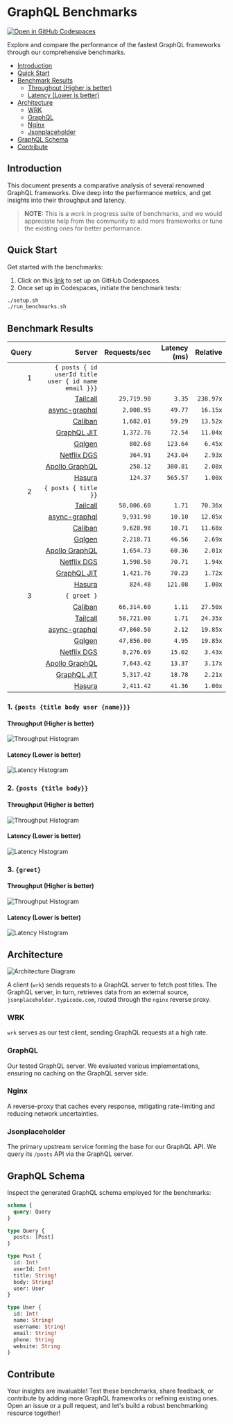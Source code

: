 # GraphQL Benchmarks <!-- omit from toc -->

[![Open in GitHub Codespaces](https://github.com/codespaces/badge.svg)](https://codespaces.new/tailcallhq/graphql-benchmarks)

Explore and compare the performance of the fastest GraphQL frameworks through our comprehensive benchmarks.

- [Introduction](#introduction)
- [Quick Start](#quick-start)
- [Benchmark Results](#benchmark-results)
  - [Throughput (Higher is better)](#throughput-higher-is-better)
  - [Latency (Lower is better)](#latency-lower-is-better)
- [Architecture](#architecture)
  - [WRK](#wrk)
  - [GraphQL](#graphql)
  - [Nginx](#nginx)
  - [Jsonplaceholder](#jsonplaceholder)
- [GraphQL Schema](#graphql-schema)
- [Contribute](#contribute)

[Tailcall]: https://github.com/tailcallhq/tailcall
[Gqlgen]: https://github.com/99designs/gqlgen
[Apollo GraphQL]: https://github.com/apollographql/apollo-server
[Netflix DGS]: https://github.com/netflix/dgs-framework
[Caliban]: https://github.com/ghostdogpr/caliban
[async-graphql]: https://github.com/async-graphql/async-graphql
[Hasura]: https://github.com/hasura/graphql-engine
[GraphQL JIT]: https://github.com/zalando-incubator/graphql-jit

## Introduction

This document presents a comparative analysis of several renowned GraphQL frameworks. Dive deep into the performance metrics, and get insights into their throughput and latency.

> **NOTE:** This is a work in progress suite of benchmarks, and we would appreciate help from the community to add more frameworks or tune the existing ones for better performance.

## Quick Start

Get started with the benchmarks:

1. Click on this [link](https://codespaces.new/tailcallhq/graphql-benchmarks) to set up on GitHub Codespaces.
2. Once set up in Codespaces, initiate the benchmark tests:

```bash
./setup.sh
./run_benchmarks.sh
```

## Benchmark Results

<!-- PERFORMANCE_RESULTS_START -->

| Query | Server | Requests/sec | Latency (ms) | Relative |
|-------:|--------:|--------------:|--------------:|---------:|
| 1 | `{ posts { id userId title user { id name email }}}` |
|| [Tailcall] | `29,719.90` | `3.35` | `238.97x` |
|| [async-graphql] | `2,008.95` | `49.77` | `16.15x` |
|| [Caliban] | `1,682.01` | `59.29` | `13.52x` |
|| [GraphQL JIT] | `1,372.76` | `72.54` | `11.04x` |
|| [Gqlgen] | `802.68` | `123.64` | `6.45x` |
|| [Netflix DGS] | `364.91` | `243.04` | `2.93x` |
|| [Apollo GraphQL] | `258.12` | `380.81` | `2.08x` |
|| [Hasura] | `124.37` | `565.57` | `1.00x` |
| 2 | `{ posts { title }}` |
|| [Tailcall] | `58,006.60` | `1.71` | `70.36x` |
|| [async-graphql] | `9,931.90` | `10.10` | `12.05x` |
|| [Caliban] | `9,628.98` | `10.71` | `11.68x` |
|| [Gqlgen] | `2,218.71` | `46.56` | `2.69x` |
|| [Apollo GraphQL] | `1,654.73` | `60.36` | `2.01x` |
|| [Netflix DGS] | `1,598.50` | `70.71` | `1.94x` |
|| [GraphQL JIT] | `1,421.76` | `70.23` | `1.72x` |
|| [Hasura] | `824.48` | `121.08` | `1.00x` |
| 3 | `{ greet }` |
|| [Caliban] | `66,314.60` | `1.11` | `27.50x` |
|| [Tailcall] | `58,721.00` | `1.71` | `24.35x` |
|| [async-graphql] | `47,868.50` | `2.12` | `19.85x` |
|| [Gqlgen] | `47,856.00` | `4.95` | `19.85x` |
|| [Netflix DGS] | `8,276.69` | `15.02` | `3.43x` |
|| [Apollo GraphQL] | `7,643.42` | `13.37` | `3.17x` |
|| [GraphQL JIT] | `5,317.42` | `18.78` | `2.21x` |
|| [Hasura] | `2,411.42` | `41.36` | `1.00x` |

<!-- PERFORMANCE_RESULTS_END -->



### 1. `{posts {title body user {name}}}`
#### Throughput (Higher is better)

![Throughput Histogram](assets/req_sec_histogram1.png)

#### Latency (Lower is better)

![Latency Histogram](assets/latency_histogram1.png)

### 2. `{posts {title body}}`
#### Throughput (Higher is better)

![Throughput Histogram](assets/req_sec_histogram2.png)

#### Latency (Lower is better)

![Latency Histogram](assets/latency_histogram2.png)

### 3. `{greet}`
#### Throughput (Higher is better)

![Throughput Histogram](assets/req_sec_histogram3.png)

#### Latency (Lower is better)

![Latency Histogram](assets/latency_histogram3.png)

## Architecture

![Architecture Diagram](assets/architecture.png)

A client (`wrk`) sends requests to a GraphQL server to fetch post titles. The GraphQL server, in turn, retrieves data from an external source, `jsonplaceholder.typicode.com`, routed through the `nginx` reverse proxy.

### WRK

`wrk` serves as our test client, sending GraphQL requests at a high rate.

### GraphQL

Our tested GraphQL server. We evaluated various implementations, ensuring no caching on the GraphQL server side.

### Nginx

A reverse-proxy that caches every response, mitigating rate-limiting and reducing network uncertainties.

### Jsonplaceholder

The primary upstream service forming the base for our GraphQL API. We query its `/posts` API via the GraphQL server.

## GraphQL Schema

Inspect the generated GraphQL schema employed for the benchmarks:

```graphql
schema {
  query: Query
}

type Query {
  posts: [Post]
}

type Post {
  id: Int!
  userId: Int!
  title: String!
  body: String!
  user: User
}

type User {
  id: Int!
  name: String!
  username: String!
  email: String!
  phone: String
  website: String
}
```

## Contribute

Your insights are invaluable! Test these benchmarks, share feedback, or contribute by adding more GraphQL frameworks or refining existing ones. Open an issue or a pull request, and let's build a robust benchmarking resource together!
